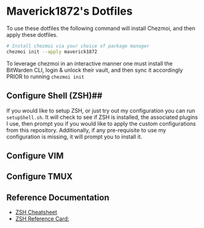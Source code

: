 # Maverick1872's Dotfiles #

To use these dotfiles the following command will install Chezmoi, and then apply these dotfiles.
```sh
# Install chezmoi via your choice of package manager
chezmoi init --apply maverick1872
```

To leverage chezmoi in an interactive manner one must install the BitWarden CLI, login & unlock their vault, and then sync
it accordingly PRIOR to running `chezmoi init`

## Configure Shell (ZSH)##
If you would like to setup ZSH, or just try out my configuration you can run `setupShell.sh`.
It will check to see if ZSH is installed, the associated plugins I use, then prompt you if you
would like to apply the custom configurations from this repository. Additionally, if any pre-requisite
to use my configuration is missing, it will prompt you to install it.

## Configure VIM ##

## Configure TMUX ##

## Reference Documentation ##
* [ZSH Cheatsheet](https://github.com/ohmyzsh/ohmyzsh/wiki/Cheatsheet)
* [ZSH Reference Card:](http://www.bash2zsh.com/zsh_refcard/refcard.pdf)

